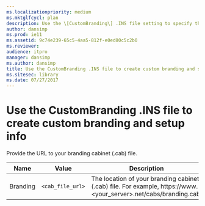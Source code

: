 ```yaml
---
ms.localizationpriority: medium
ms.mktglfcycl: plan
description: Use the \[CustomBranding\] .INS file setting to specify the location of your branding cabinet (.cab) file.
author: dansimp
ms.prod: ie11
ms.assetid: 9c74e239-65c5-4aa5-812f-e0ed80c5c2b0
ms.reviewer: 
audience: itpro
manager: dansimp
ms.author: dansimp
title: Use the CustomBranding .INS file to create custom branding and setup info (Internet Explorer Administration Kit 11 for IT Pros)
ms.sitesec: library
ms.date: 07/27/2017
---
```



# Use the CustomBranding .INS file to create custom branding and setup info
Provide the URL to your branding cabinet (.cab) file.


|   Name   |      Value       |                                                      Description                                                       |
|----------|------------------|------------------------------------------------------------------------------------------------------------------------|
| Branding | `<cab_file_url>` | The location of your branding cabinet (.cab) file. For example, https://www.&lt;your_server&gt;.net/cabs/branding.cab. |


